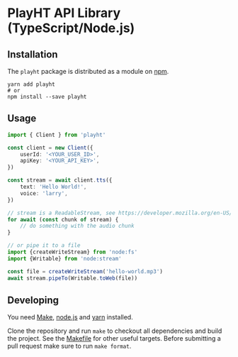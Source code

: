 # PlayHT API Library (TypeScript/Node.js)

## Installation

The `playht` package is distributed as a module on [npm](https://www.npmjs.com/package/playht).

```shell
yarn add playht
# or
npm install --save playht
```

## Usage

```ts
import { Client } from 'playht'

const client = new Client({
    userId: '<YOUR_USER_ID>',
    apiKey: '<YOUR_API_KEY>',
})

const stream = await client.tts({
    text: 'Hello World!',
    voice: 'larry',
})

// stream is a ReadableStream, see https://developer.mozilla.org/en-US/docs/Web/API/ReadableStream
for await (const chunk of stream) {
    // do something with the audio chunk
}

// or pipe it to a file
import {createWriteStream} from 'node:fs'
import {Writable} from 'node:stream'

const file = createWriteStream('hello-world.mp3')
await stream.pipeTo(Writable.toWeb(file))
```

## Developing

You need [Make](https://www.gnu.org/software/make/), [node.js](https://nodejs.org/en/) and [yarn](https://classic.yarnpkg.com/en/docs/install) installed.

Clone the repository and run `make` to checkout all dependencies and build the project. See the [Makefile](./Makefile) for other useful targets. Before submitting a pull request make sure to run `make format`.

